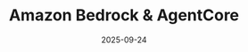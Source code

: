 ---
title : "Amazon Bedrock & AgentCore"
date: 2025-09-24
weight : 7
chapter : false
tags: ["AWS", "CloudDay", "Vietnam", "GenAI", "AI Agents", "Events"]
pre : " <b> 7.3 </b> "
---